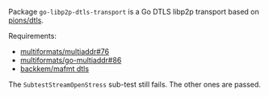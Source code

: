 Package ``go-libp2p-dtls-transport`` is a Go DTLS libp2p transport based on [pions/dtls](https://github.com/pions/dtls).

Requirements:
- [multiformats/multiaddr#76](https://github.com/multiformats/multiaddr/pull/76)
- [multiformats/go-multiaddr#86](https://github.com/multiformats/go-multiaddr/pull/86)
- [backkem/mafmt dtls](https://github.com/backkem/mafmt/tree/dtls)

The ``SubtestStreamOpenStress`` sub-test still fails. The other ones are passed.
